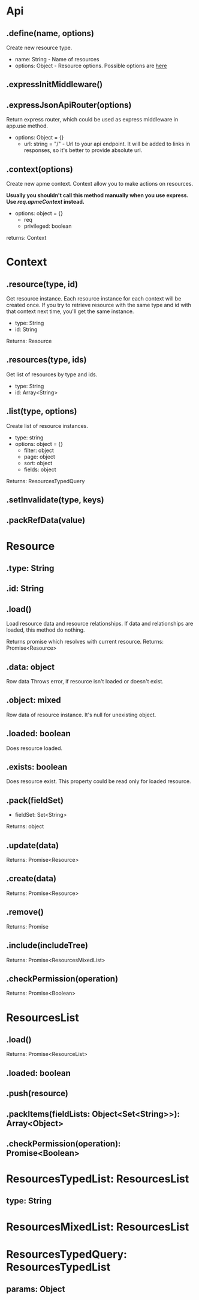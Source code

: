 
# Api

## .define(name, options)

Create new resource type.

- name: String - Name of resources
- options: Object - Resource options. Possible options are [here](define/options.md)

## .expressInitMiddleware()

## .expressJsonApiRouter(options)

Return express router, which could be used as express middleware in app.use method.

- options: Object = {}
    - url: string = "/" - Url to your api endpoint.
        It will be added to links in responses, so it's better to provide absolute url.

## .context(options)

Create new apme context. Context allow you to make actions on resources.

__Usually you shouldn't call this method manually when you use express. Use _req.apmeContext_ instead.__

- options: object = {}
    - req
    - privileged: boolean
    
returns: Context

# Context

## .resource(type, id)

Get resource instance. Each resource instance for each context will be created once.
If you try to retrieve resource with the same type and id with that context next time, you'll get the same instance.

- type: String
- id: String

Returns: Resource

## .resources(type, ids)

Get list of resources by type and ids.

- type: String
- id: Array\<String>

## .list(type, options)

Create list of resource instances.

- type: string
- options: object = {}
    - filter: object
    - page: object
    - sort: object
    - fields: object
    
Returns: ResourcesTypedQuery

## .setInvalidate(type, keys)

## .packRefData(value)

# Resource

## .type: String

## .id: String

## .load()

Load resource data and resource relationships.
If data and relationships are loaded, this method do nothing.
 
Returns promise which resolves with current resource.
Returns: Promise\<Resource>

## .data: object
Row data
Throws error, if resource isn't loaded or doesn't exist.

## .object: mixed

Row data of resource instance.
It's null for unexisting object.

## .loaded: boolean

Does resource loaded.

## .exists: boolean

Does resource exist.
This property could be read only for loaded resource.

## .pack(fieldSet)

- fieldSet: Set\<String\>

Returns: object

## .update(data)

Returns: Promise\<Resource>

## .create(data)

Returns: Promise\<Resource>

## .remove()

Returns: Promise

## .include(includeTree)

Returns: Promise\<ResourcesMixedList>

## .checkPermission(operation)

Returns: Promise\<Boolean>

# ResourcesList

## .load()

Returns: Promise\<ResourceList>

## .loaded: boolean

## .push(resource)

## .packItems(fieldLists: Object\<Set\<String>>): Array\<Object>

## .checkPermission(operation): Promise\<Boolean>

# ResourcesTypedList: ResourcesList

## type: String

# ResourcesMixedList: ResourcesList

# ResourcesTypedQuery: ResourcesTypedList

## params: Object

